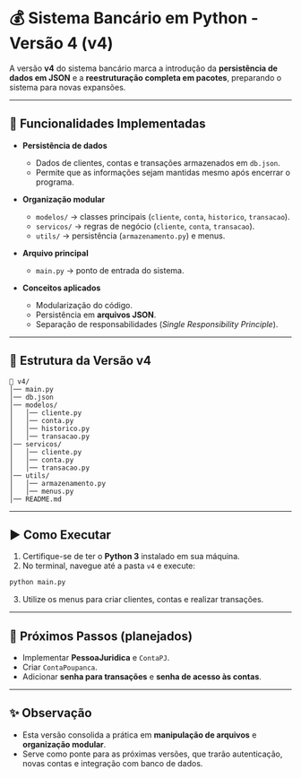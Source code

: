 # 💰 Sistema Bancário em Python - Versão 4 (v4)

A versão **v4** do sistema bancário marca a introdução da **persistência de dados em JSON** e a **reestruturação completa em pacotes**, preparando o sistema para novas expansões.  

---

## 📌 Funcionalidades Implementadas

- **Persistência de dados**
  - Dados de clientes, contas e transações armazenados em `db.json`.
  - Permite que as informações sejam mantidas mesmo após encerrar o programa.

- **Organização modular**
  - `modelos/` → classes principais (`cliente`, `conta`, `historico`, `transacao`).  
  - `servicos/` → regras de negócio (`cliente`, `conta`, `transacao`).  
  - `utils/` → persistência (`armazenamento.py`) e menus.  

- **Arquivo principal**
  - `main.py` → ponto de entrada do sistema.

- **Conceitos aplicados**
  - Modularização do código.  
  - Persistência em **arquivos JSON**.  
  - Separação de responsabilidades (*Single Responsibility Principle*).  

---

## 📂 Estrutura da Versão v4

```
📁 v4/
│── main.py
│── db.json
│── modelos/
│   │── cliente.py
│   │── conta.py
│   │── historico.py
│   │── transacao.py
│── servicos/
│   │── cliente.py
│   │── conta.py
│   │── transacao.py
│── utils/
│   │── armazenamento.py
│   │── menus.py
│── README.md
```

---

## ▶️ Como Executar

1. Certifique-se de ter o **Python 3** instalado em sua máquina.
2. No terminal, navegue até a pasta `v4` e execute:

```bash
python main.py
```

3. Utilize os menus para criar clientes, contas e realizar transações.

---

## 📖 Próximos Passos (planejados)

- Implementar **PessoaJuridica** e `ContaPJ`.  
- Criar `ContaPoupanca`.  
- Adicionar **senha para transações** e **senha de acesso às contas**.  

---

## ✨ Observação

- Esta versão consolida a prática em **manipulação de arquivos** e **organização modular**.  
- Serve como ponte para as próximas versões, que trarão autenticação, novas contas e integração com banco de dados.  
